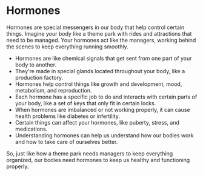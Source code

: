 # Hormones

Hormones are special messengers in our body that help control certain things. Imagine your body like a theme park with rides and attractions that need to be managed. Your hormones act like the managers, working behind the scenes to keep everything running smoothly. 

* Hormones are like chemical signals that get sent from one part of your body to another.
* They're made in special glands located throughout your body, like a production factory.
* Hormones help control things like growth and development, mood, metabolism, and reproduction.
* Each hormone has a specific job to do and interacts with certain parts of your body, like a set of keys that only fit in certain locks.
* When hormones are imbalanced or not working properly, it can cause health problems like diabetes or infertility.
* Certain things can affect your hormones, like puberty, stress, and medications.
* Understanding hormones can help us understand how our bodies work and how to take care of ourselves better.

So, just like how a theme park needs managers to keep everything organized, our bodies need hormones to keep us healthy and functioning properly.
